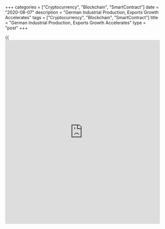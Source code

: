+++
categories = ["Cryptocurrency", "Blockchain", "SmartContract"]
date = "2020-08-07"
description = "German Industrial Production, Exports Growth Accelerates"
tags = ["Cryptocurrency", "Blockchain", "SmartContract"]
title = "German Industrial Production, Exports Growth Accelerates"
type = "post"
+++

{{<iframe id="large-banner" src="https://www.bounty.group/#slide=9.0" width="100%" height="600" scrolling="no" style="border: 0px solid rgb(216, 221, 230); border-radius: 3px;">}}

Germany's industrial production and exports growth improved in June as
the relaxation of the [coronavirus][1] containment measures both within
the [economy][2] and abroad boosted demand at the start of the third
quarter.

Industrial production advanced 8.9 percent month-on-month in June,
faster than the 7.4 percent increase seen in May, data from Destatis
revealed on Friday. Economists had forecast a monthly growth of 8.1
percent.

Similarly, exports advanced more-than-expected 14.9 percent on month,
following May's 8.9 percent increase. Shipments were forecast to grow
13.3 percent in June.

A surge in exports and industrial production confirms the 'v'-shaped
rebound, Carsten Brzeski, an ING economist, said.

With all the risks of a second lockdown wave, an increase of permanent
unemployment and structural changes to the economy stemming from
Covid-19, it is however very unlikely that this 'v' will last for long,
the economist added.

The economy ministry said in view of the persistently weak demand,
especially from abroad, the further catching-up process will likely take
some time.

Andrew Kenningham, an economist at Capital Economics, said the recovery
in industrial production should continue in the coming months, but will
probably lose momentum. Output will remain well below normal for a long
time yet, the economist added.  
  
Due to the shutdown in April, manufacturing output decreased 16.1
percent sequentially in the second quarter.

Data showed that excluding energy and construction, industrial output
was up by 11.1 percent in June.  
  
Within industry, intermediate goods output showed an increase of 5.0
percent. At the same time, output of consumer goods grew 7.3 percent and
that of capital goods advanced 18.3 percent.

Production in the automotive industry in June continued to increase
markedly by 54.7 percent on month, data showed.

Outside industry, energy production grew 5.5 percent and construction
output climbed 1.4 percent.

On a yearly basis, industrial production fell 11.7 percent in June after
declining 19.5 percent in May.

The trade data showed that imports growth advanced to 7 percent from 3.6
percent in May. However, this was slower than economists' forecast of
10.9 percent rise.

The trade surplus rose to a seasonally adjusted EUR 14.5 billion from
EUR 7.5 billion a month ago. This was well above the expected level of
EUR 10.1 billion.

Year-on-year, exports decreased 9.4 percent in June versus a 29.8
percent decline in May. Likewise, the fall in imports eased to 10
percent from 21.7 percent.

In June, the current account surplus increased to EUR 22.4 billion from
EUR 19.5 billion registered in the same period last year.

For comments and feedback [contact](https://www.playgroundfx.com/contact/): editorial@rtt[news](https://www.letsplayfx.com/blog/forex-news-website/).com

[Business News][3]

   1. www.rtt[news](https://www.letsplayfx.com/blog/forex-news-website/).com/list/coronavirus.aspx
   2. www.rtt[news](https://www.letsplayfx.com/blog/forex-news-website/).com/Content/EconomicNews.aspx
   3. www.rtt[news](https://www.letsplayfx.com/blog/forex-news-website/).com/Content/Business.aspx
